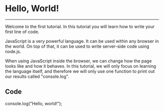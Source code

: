 # Hello, World!

---

Welcome to the first tutorial. In this tutorial you will learn how to write your first line of code.

JavaScript is a very powerful language. It can be used within any browser in the world. On top of that, it can be used to write server-side code using node.js.

When using JavaScript inside the browser, we can change how the page looks like and how it behaves. In this tutorial, we will only focus on learning the language itself, and therefore we will only use one function to print out our results called "console.log".

## Code
console.log("Hello, world!");
